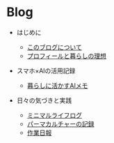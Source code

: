 # Blog

- はじめに
  - [このブログについて](index.md)
  - [プロフィールと暮らしの理想](profile.md)

- スマホ×AIの活用記録
  - [暮らしに活かすAIメモ](ai.md)

- 日々の気づきと実践
  - [ミニマルライフログ](minimal.md)
  - [パーマカルチャーの記録](permaculture.md)
  - [作業日報](dailyreport.md)
